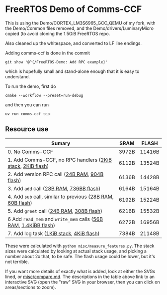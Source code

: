 # FreeRTOS Demo of Comms-CCF

This is using the Demo/CORTEX_LM3S6965_GCC_QEMU of my fork, with the
Demo/Common files removed, and the Demo/drivers/LuminaryMicro copied
(to avoid cloning the 1.5GiB FreeRTOS repo.

Also cleaned up the whitespace, and converted to LF line endings.

Adding comms-ccf is done in the commit
```
git show '@^{/FreeRTOS-Demo: Add RPC example}'
```
which is hopefully small and stand-alone enough that it is easy to
understand.

To run the demo, first do
```
cmake --workflow --preset=run-debug
```
and then you can run
```
uv run comms-ccf tcp
```

## Resource use

| Sumary                                                                            | SRAM  | FLASH  |
|-----------------------------------------------------------------------------------|-------|--------|
| 0. No Comms-CCF                                                                   | 3972B | 11416B |
| 1. Add Comms-CCF, no RPC handlers ([2KiB stack][1bss], [2KiB flash][1text])       | 6112B | 13524B |
| 2. Add version RPC call ([24B RAM][2bss], [904B flash][2text])                    | 6136B | 14428B |
| 3. Add `add` call ([28B RAM][3bss], [736BB flash][3text])                         | 6164B | 15164B |
| 4. Add `sub` call, similar to previous ([28B RAM][4bss], [60B flash][4text])      | 6192B | 15224B |
| 5. Add `greet` call ([24B RAM][5bss], [308B flash][5text])                        | 6216B | 15532B |
| 6  Add `read_mem` and `write_mem` calls ([56B RAM][6bss], [1.4KiBB flash][6text]) | 6272B | 16956B |
| 7. Add log task ([1KiB stack][7bss], [4KiB flash][7text])                         | 7384B | 21148B |

These were calculated with `python misc/measure_features.py`. The stack
sizes were calculated by looking at actual stack usage, and picking
a number about 2x that, to be safe. The flash usage could be lower,
but it's not terrible.

If you want more details of exactly what is added, look at either the
SVGs lined, or [misc/compare.md](misc/compare.md). The descriptions in
the table above link to an interactive SVG (open the "raw" SVG in your
browser, then you can click on areas/sections to zoom).

[1text]: https://kovirobi.github.io/comms-ccf/compare.0-1.svg#area-FLASH-00000000-output-.text-00000000
[1bss]: https://kovirobi.github.io/comms-ccf/compare.0-1.svg#area-SRAM-20000000-output-.bss-20000164
[2text]: https://kovirobi.github.io/comms-ccf/compare.1-2.svg#area-FLASH-00000000-output-.text-00000000
[2bss]: https://kovirobi.github.io/comms-ccf/compare.1-2.svg#area-SRAM-20000000-output-.bss-20000164
[3text]: https://kovirobi.github.io/comms-ccf/compare.2-3.svg#area-FLASH-00000000-output-.text-00000000
[3bss]: https://kovirobi.github.io/comms-ccf/compare.2-3.svg#area-SRAM-20000000-output-.bss-20000164
[4text]: https://kovirobi.github.io/comms-ccf/compare.3-4.svg#area-FLASH-00000000-output-.text-00000000
[4bss]: https://kovirobi.github.io/comms-ccf/compare.3-4.svg#area-SRAM-20000000-output-.bss-20000164
[5text]: https://kovirobi.github.io/comms-ccf/compare.4-5.svg#area-FLASH-00000000-output-.text-00000000
[5bss]: https://kovirobi.github.io/comms-ccf/compare.4-5.svg#area-SRAM-20000000-output-.bss-20000164
[6text]: https://kovirobi.github.io/comms-ccf/compare.5-6.svg#area-FLASH-00000000-output-.text-00000000
[6bss]: https://kovirobi.github.io/comms-ccf/compare.5-6.svg#area-SRAM-20000000-output-.bss-20000164
[7text]: https://kovirobi.github.io/comms-ccf/compare.6-7.svg#area-FLASH-00000000-output-.text-00000000
[7bss]: https://kovirobi.github.io/comms-ccf/compare.6-7.svg#area-SRAM-20000000-output-.bss-20000164
